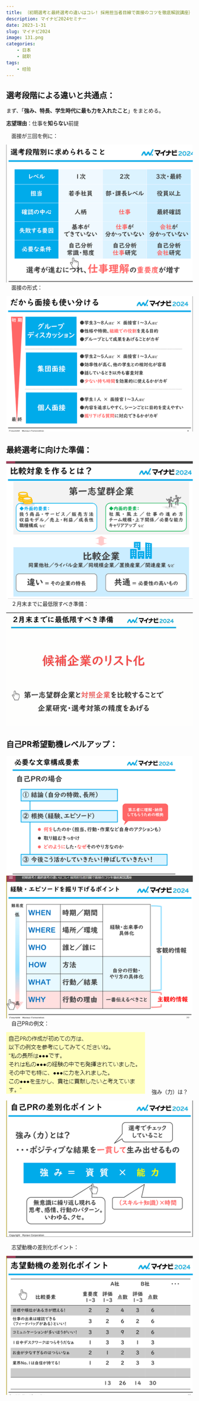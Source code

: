 ```yaml
---
title: ｛初期選考と最終選考の違いはコレ! 採用担当者目線で面接のコツを徹底解説講座｝
description: マイナビ2024セミナー
date: 2023-1-31
slug: マイナビ2024
image: 131.png
categories:
    - 日本
    - 就职
tags:
    - 经验
---
```

## 選考段階による違いと共通点：

まず、「**強み、特長、学生時代に最も力を入れたこと**」をまとめる。

**志望理由**：仕事を**知らない**前提

&emsp;面接が三回を例に：

![選考段階](1.png)
&emsp;面接の形式：

![面接の形](2.png)
## 最終選考に向けた準備：
![最終選考](3.png)
&emsp;２月末までに最低限すべき準備：

![準備](4.png)
## 自己PR希望動機レベルアップ：
![自己PR](5.png)
![エピソード](6.png)
&emsp;自己PRの例文：

![例文](7.png)
&emsp;強み（力）は？

![強み](8.png)

&emsp;志望動機の差別化ポイント：

![志望動機](9.png)
